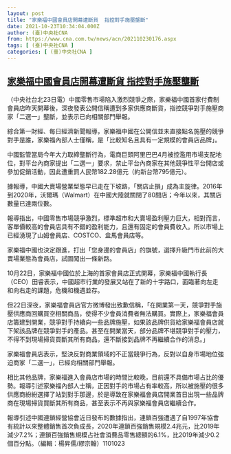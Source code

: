 ```yaml
---
layout: post
title: "家樂福中國會員店開幕遭斷貨  指控對手施壓壟斷"
date: 2021-10-23T10:34:04.000Z
author: (臺)中央社CNA
from: https://www.cna.com.tw/news/acn/202110230176.aspx
tags: [ (臺)中央社CNA ]
categories: [ (臺)中央社CNA ]
---
```

<!--1634985244000-->
[家樂福中國會員店開幕遭斷貨  指控對手施壓壟斷](https://www.cna.com.tw/news/acn/202110230176.aspx)
------

<div>
<div></div><div><p>（中央社台北23日電）中國零售市場陷入激烈競爭之際，家樂福中國首家付費制會員店昨天開幕後，深夜發表公開信稱遭到多家供應商斷貨，指控競爭對手施壓商家「二選一」壟斷，並表示已向相關部門舉報。</p><p>綜合第一財經、每日經濟新聞報導，家樂福中國在公開信並未直接點名施壓的競爭對手是誰，家樂福內部人士僅稱，是「比較知名且具有一定規模的會員店品牌」。</p><p>中國監管當局今年大力取締壟斷行為，電商巨頭阿里巴巴4月被控濫用市場支配地位，對平台內商家提出「二選一」要求，禁止平台內商家在其他競爭性平台開店或參加促銷活動，因此遭重罰人民幣182.28億元（約新台幣795億元）。</p><p>據報導，中國大賣場營業型態早已走在下坡路，「關店止損」成為主旋律。2016年到2020年，沃爾瑪（Walmart）在中國大陸就關閉了80間店；今年以來，其關店數量已達兩位數。</p><p>報導指出，中國零售市場競爭激烈，標準超市和大賣場盈利壓力巨大，相對而言，客單價較高的會員店具有不錯的盈利能力，且還有固定的會員費收入。所以市場上已經湧現了山姆會員店、COSTCO、盒馬會員店等。</p><p>家樂福中國也決定跟進，打出「您身邊的會員店」的旗號，選擇升級門市此前的大賣場業態為會員店，試圖闖出一條新路。</p><p>10月22日，家樂福中國位於上海的首家會員店正式開幕，家樂福中國執行長（CEO）田睿表示，中國超市行業的發展又站在了新的十字路口，面臨著向左走和向右走的課題，危機和機遇並存。</p><p>但22日深夜，家樂福會員店官方微博發出致歉信稱，「在開業第一天，競爭對手施壓供應商回購買空相關商品，使得不少會員消費者無法購買。實際上，家樂福會員店籌建到開業，競爭對手持續向一些品牌施壓，如果該品牌供貨給家樂福會員店就下架該品牌在競爭對手的產品。甚至在開業當天，部分品牌不堪競爭對手的壓力，不得不到現場掃貨買斷其所有商品，還不斷接到品牌不再繼續合作的消息。」</p><p>家樂福會員店表示，堅決反對商業領域的不正當競爭行為，反對以自身市場地位強迫商家「二選一」，已經向相關部門舉報。</p><p>相比其他品牌，家樂福進入會員店市場的時間比較晚，目前還不具備市場占比的優勢。報導引述家樂福內部人士稱，正因對手的市場占有率較高，所以被施壓的很多供應商紛紛選擇了站到對手那邊，於是導致在家樂福會員店開業首日出現一些品牌商在現場掃貨買斷其所有商品，甚至表示不再與家樂福會員店繼續合作。</p><p>報導引述中國連鎖經營協會近日發布的數據指出，連鎖百強遭遇了自1997年協會有統計以來整體銷售首次負成長，2020年連鎖百強銷售規模2.4兆元，比2019年減少7.2%；連鎖百強銷售規模占社會消費品零售總額的6.1%，比2019年減少0.2個百分點。（編輯：楊昇儒/繆宗翰）1101023</p></div>
</div>
